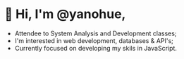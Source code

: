 # 👋 Hi, I'm @yanohue,
* Attendee to System Analysis and Development classes;
* I'm interested in web development, databases & API's;
* Currently focused on developing my skils in JavaScript.